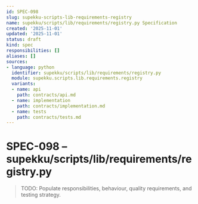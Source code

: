 ```yaml
---
id: SPEC-098
slug: supekku-scripts-lib-requirements-registry
name: supekku/scripts/lib/requirements/registry.py Specification
created: '2025-11-01'
updated: '2025-11-01'
status: draft
kind: spec
responsibilities: []
aliases: []
sources:
- language: python
  identifier: supekku/scripts/lib/requirements/registry.py
  module: supekku.scripts.lib.requirements.registry
  variants:
  - name: api
    path: contracts/api.md
  - name: implementation
    path: contracts/implementation.md
  - name: tests
    path: contracts/tests.md
---
```


# SPEC-098 – supekku/scripts/lib/requirements/registry.py

> TODO: Populate responsibilities, behaviour, quality requirements, and testing strategy.
